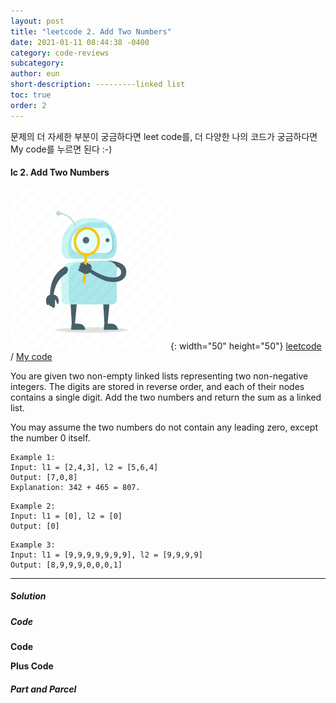 ```yaml
---
layout: post
title: "leetcode 2. Add Two Numbers"
date: 2021-01-11 08:44:38 -0400
category: code-reviews
subcategory: 
author: eun
short-description: ---------linked list
toc: true
order: 2
---
```


문제의 더 자세한 부분이 궁금하다면 leet code를, 더 다양한 나의 코드가 궁금하다면 My code를 누르면 된다 :-)


#### lc 2. Add Two Numbers

![Image Alt 텍스트](/assets/link.png){: width="50" height="50"} <a href="https://leetcode.com/problems/add-two-numbers/">leetcode</a>  /  <a href="" id="mycode1">  My code</a>

You are given two non-empty linked lists representing two non-negative integers. The digits are stored in reverse order, and each of their nodes contains a single digit. Add the two numbers and return the sum as a linked list.

You may assume the two numbers do not contain any leading zero, except the number 0 itself.

``` 
Example 1:
Input: l1 = [2,4,3], l2 = [5,6,4]
Output: [7,0,8]
Explanation: 342 + 465 = 807.
```
``` 
Example 2:
Input: l1 = [0], l2 = [0]
Output: [0]
```
``` 
Example 3:
Input: l1 = [9,9,9,9,9,9,9], l2 = [9,9,9,9]
Output: [8,9,9,9,0,0,0,1]
```
---
##### Solution

##### Code
**Code**

**Plus Code**

##### Part and Parcel